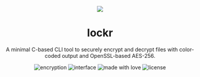 <p align="center">
  <img src="https://github.com/user-attachments/assets/3da70021-87d6-4381-abb8-674ebc55ae4c"/>
  <h1 align="center">
    lockr
  </h1>
  <p align="center">
    A minimal C-based CLI tool to securely encrypt and decrypt files with color-coded output and OpenSSL-based AES-256.
  </p>
</p>
<p align="center">
<img src="https://img.shields.io/badge/encryption-AES--256--CBC-9cf?style=flat-square" alt="encryption" />
<img src="https://img.shields.io/badge/interface-CLI-informational?style=flat-square" alt="interface" />
<img src="https://img.shields.io/badge/made%20with-love-ff69b4?style=flat-square" alt="made with love" />
<img src="https://img.shields.io/badge/license-MIT-blue?style=flat-square" alt="license" />
</p>
